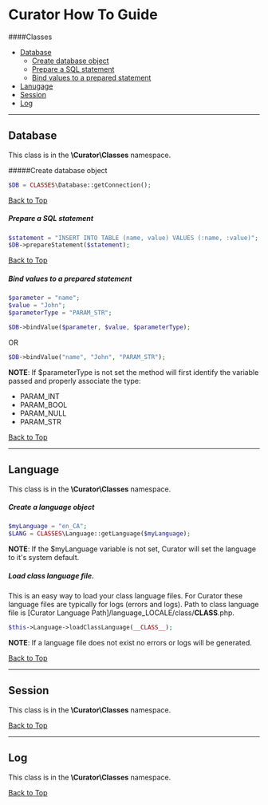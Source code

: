 # <a id="topguide"></a>Curator How To Guide

####Classes
- [Database](#database)
  - [Create database object](#database1)
  - [Prepare a SQL statement](#database2)
  - [Bind values to a prepared statement](#database3)
- [Lanugage](#language)
- [Session](#session)
- [Log](#log)

* * *

## <a id="database"></a>Database
This class is in the **\Curator\Classes** namespace.

#####Create database object<a id="database1"></a>
```php
$DB = CLASSES\Database::getConnection();
```

[Back to Top](#topguide)

##### <a id="database2"></a>Prepare a SQL statement
```php
$statement = "INSERT INTO TABLE (name, value) VALUES (:name, :value)";
$DB->prepareStatement($statement);
```

[Back to Top](#topguide)

##### <a id="database3"></a>Bind values to a prepared statement
```php
$parameter = "name";
$value = "John";
$parameterType = "PARAM_STR";

$DB->bindValue($parameter, $value, $parameterType);
```
OR
```php
$DB->bindValue("name", "John", "PARAM_STR");
```

**NOTE**: If $parameterType is not set the method will first identify the variable passed and properly associate the type:
- PARAM_INT
- PARAM_BOOL
- PARAM_NULL
- PARAM_STR

[Back to Top](#topguide)

* * *

## <a id="language"></a>Language
This class is in the **\Curator\Classes** namespace.

##### <a id="language1"></a>Create a language object
```php
$myLanguage = "en_CA";
$LANG = CLASSES\Language::getLanguage($myLanguage);
```

**NOTE**: If the $myLanguage variable is not set, Curator will set the language to it's system default.

##### <a id="language2"></a>Load class language file.
This is an easy way to load your class language files. For Curator these language files are typically for logs (errors and logs). Path to class language file is [Curator Language Path]/language_LOCALE/class/__CLASS__.php.
```php
$this->Language->loadClassLanguage(__CLASS__);
```

**NOTE**: If a language file does not exist no errors or logs will be generated.

[Back to Top](#topguide)

* * *

## <a id="session"></a>Session
This class is in the **\Curator\Classes** namespace.

[Back to Top](#topguide)

* * *

## <a id="log"></a>Log
This class is in the **\Curator\Classes** namespace.

[Back to Top](#topguide)
